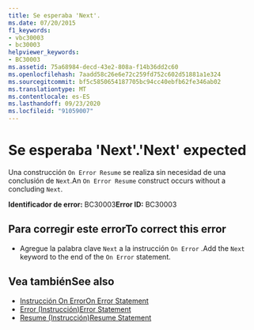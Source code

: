 ```yaml
---
title: Se esperaba 'Next'.
ms.date: 07/20/2015
f1_keywords:
- vbc30003
- bc30003
helpviewer_keywords:
- BC30003
ms.assetid: 75a68984-decd-43e2-808a-f14b36dd2c60
ms.openlocfilehash: 7aadd58c26e6e72c259fd752c602d51881a1e324
ms.sourcegitcommit: bf5c5850654187705bc94cc40ebfb62fe346ab02
ms.translationtype: MT
ms.contentlocale: es-ES
ms.lasthandoff: 09/23/2020
ms.locfileid: "91059007"
---
```

# <a name="next-expected"></a><span data-ttu-id="86c84-102">Se esperaba 'Next'.</span><span class="sxs-lookup"><span data-stu-id="86c84-102">'Next' expected</span></span>

<span data-ttu-id="86c84-103">Una construcción `On Error Resume` se realiza sin necesidad de una conclusión de `Next`.</span><span class="sxs-lookup"><span data-stu-id="86c84-103">An `On Error Resume` construct occurs without a concluding `Next`.</span></span>  
  
 <span data-ttu-id="86c84-104">**Identificador de error:** BC30003</span><span class="sxs-lookup"><span data-stu-id="86c84-104">**Error ID:** BC30003</span></span>  
  
## <a name="to-correct-this-error"></a><span data-ttu-id="86c84-105">Para corregir este error</span><span class="sxs-lookup"><span data-stu-id="86c84-105">To correct this error</span></span>  
  
- <span data-ttu-id="86c84-106">Agregue la palabra clave `Next` a la instrucción `On Error` .</span><span class="sxs-lookup"><span data-stu-id="86c84-106">Add the `Next` keyword to the end of the `On Error` statement.</span></span>  
  
## <a name="see-also"></a><span data-ttu-id="86c84-107">Vea también</span><span class="sxs-lookup"><span data-stu-id="86c84-107">See also</span></span>

- [<span data-ttu-id="86c84-108">Instrucción On Error</span><span class="sxs-lookup"><span data-stu-id="86c84-108">On Error Statement</span></span>](../language-reference/statements/on-error-statement.md)
- [<span data-ttu-id="86c84-109">Error (Instrucción)</span><span class="sxs-lookup"><span data-stu-id="86c84-109">Error Statement</span></span>](../language-reference/statements/error-statement.md)
- [<span data-ttu-id="86c84-110">Resume (Instrucción)</span><span class="sxs-lookup"><span data-stu-id="86c84-110">Resume Statement</span></span>](../language-reference/statements/resume-statement.md)
